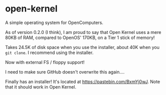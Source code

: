 # open-kernel
A simple operating system for OpenComputers.

As of version 0.2.0 (I think), I am proud to say that Open Kernel uses a mere 80KB of RAM, compared to OpenOS' 170KB, on a Tier 1 stick of memory!

Takes 24.5K of disk space when you use the installer, about 40K when you `git clone`. I recommend using the installer.

Now with external FS / floppy support!

I need to make sure GitHub doesn't overwrite this again....

Finally has an installer! It's located at https://pastebin.com/BxmYj0wJ. Note that it should work in Open Kernel.
